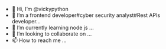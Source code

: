 - 👋 Hi, I’m @vickypython
- 👀 I’m a frontend developer#cyber security analyst#Rest APIs developer...
- 🌱 I’m currently learning node js ...
- 💞️ I’m looking to collaborate on ...
- 📫 How to reach me ...

<!---
vickypython/vickypython is a ✨ special ✨ repository because its `README.md` (this file) appears on your GitHub profile.
You can click the Preview link to take a look at your changes.
--->
